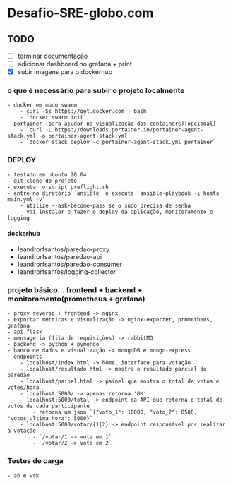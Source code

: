 # Desafio-SRE-globo.com

## TODO
- [ ] terminar documentação
- [ ] adicionar dashboard no grafana + print
- [x] subir imagens para o dockerhub

### o que é necessário para subir o projeto localmente
    - docker em modo swarm
        - curl -Ss https://get.docker.com | bash
        - `docker swarm init`
    - portainer (para ajudar na visualização dos containers)[opcional]
        - `curl -L https://downloads.portainer.io/portainer-agent-stack.yml -o portainer-agent-stack.yml`
        - `docker stack deploy -c portainer-agent-stack.yml portainer`

### DEPLOY
    - testado em ubuntu 20.04
    - git clone do projeto
    - executar o script preflight.sh
    - entre no diretório `ansible` e execute `ansible-playbook -i hosts main.yml -v`
        - utilize --ask-become-pass se o sudo precisa de senha
        - vai instalar e fazer o deploy da aplicação, monitoramento e logging

#### dockerhub
- leandrorfsantos/paredao-proxy
- leandrorfsantos/paredao-api
- leandrorfsantos/paredao-consumer
- leandrorfsantos/logging-collector

### projeto básico... frontend + backend + monitoramento(prometheus + grafana)
    - proxy reverso + frontend -> nginx
    - exportar métricas e visualização -> nginx-exporter, prometheus, grafana
    - api flask 
    - mensageria (fila de requisições) -> rabbitMQ
    - backend -> python + pymongo
    - banco de dados e visualização -> mongoDB e mongo-express
    - endpoints
        - localhost/index.html -> home, interface para votação
        - localhost/resultado.html -> mostra o resultado parcial do paredão
        - localhost/painel.html -> painel que mostra o total de votos e votos/hora
        - localhost:5000/ -> apenas retorna 'OK'
        - localhost:5000/total -> endpoint da API que retorna o total de votos de cada participante
            - retorna um json `{"voto_1": 10000, "voto_2": 8500, "votos_ultima_hora": 5000}`
        - localhost:5000/votar/{1|2} -> endpoint responsável por realizar a votação
            - `/votar/1 -> vota em 1`
            - `/votar/2 -> vota em 2`

### Testes de carga
    - ab e wrk
